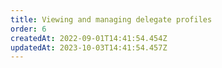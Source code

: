 ```yaml
---
title: Viewing and managing delegate profiles
order: 6
createdAt: 2022-09-01T14:41:54.454Z
updatedAt: 2023-10-03T14:41:54.457Z
---
```


